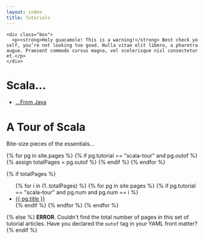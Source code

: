 ```yaml
---
layout: index
title: Tutorials
---
```


<div class="span7">

	<div class="box">
	  <p><strong>Holy guacamole! This is a warning!</strong> Best check yo self, you’re not looking too good. Nulla vitae elit libero, a pharetra augue. Praesent commodo cursus magna, vel scelerisque nisl consectetur et.</p>
	</div>

  <div class="page-header-index">
    <h1>Scala...</h1>
  </div>

  <ul>
    <li><a href="{{ site.baseurl }}/tutorials/scala-for-java-programmers.html">...From Java</a></li>
  </ul>
  
</div>

<div class="span9">
  <div class="page-header-index">
    <h1>A Tour of Scala <br /></h1><p class="under">Bite-size pieces of the essentials...</p>
  </div>
  {% for pg in site.pages %}
    {% if pg.tutorial == "scala-tour" and pg.outof %}
      {% assign totalPages = pg.outof %}  
    {% endif %}
  {% endfor %}

  {% if totalPages %}
    <ul>
    {% for i in (1..totalPages) %}
      {% for pg in site.pages %}
        {% if pg.tutorial == "scala-tour" and pg.num and pg.num == i %}
          <li class="tour-of-scala"><a href="{{ pg.url }}">{{ pg.title }}</a></li> 
        {% endif %}
      {% endfor %}
    {% endfor %}
    </ul>
  {% else %} **ERROR**. Couldn't find the total number of pages in this set of tutorial articles. Have you declared the `outof` tag in your YAML front matter?
  {% endif %}
</div>

